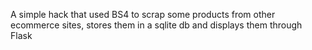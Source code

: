 A simple hack that used BS4 to scrap some products from other ecommerce sites, stores them in a sqlite db and displays them through Flask
